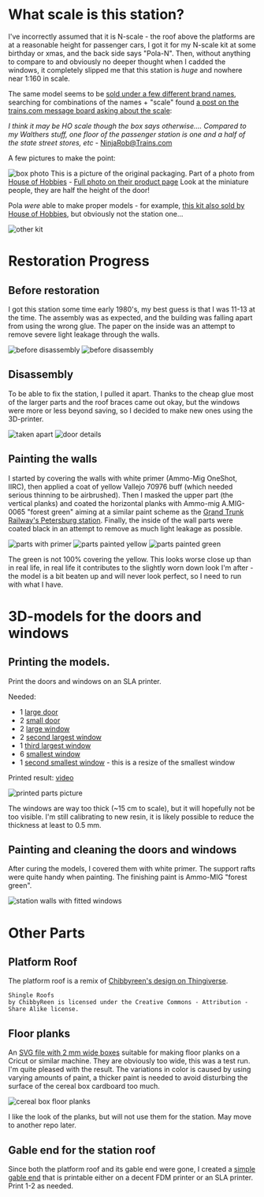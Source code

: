# What scale is this station?

I've incorrectly assumed that it is N-scale - the roof above the platforms are at a reasonable height for passenger cars, I got it for my N-scale kit at some birthday or xmas, and the back side says "Pola-N".
Then, without anything to compare to and obviously no deeper thought when I cadded the windows, it completely slipped me that this station is _huge_ and nowhere near 1:160 in scale.

The same model seems to be [sold under a few different brand names](http://milesofgold000nscale.blogspot.com/2014/06/cont.html), searching for combinations of the names + "scale" found [a post on the trains.com message board asking about the scale](https://cs.trains.com/mrr/f/88/t/64804.aspx?sortorder=desc):

*I think it may be HO scale though the box says otherwise.... Compared to my Walthers stuff, one floor of the passenger station is one and a half of the state street stores, etc* - NinjaRob@Trains.com

A few pictures to make the point:

![box photo](media/box.png)
This is a picture of the original packaging. Part of a photo from [House of Hobbies](https://houseofhobbiesfl.com/) - [Full photo on their product page](https://houseofhobbiesfl.com/products/pola-n-scale-passenger-station-building-kit-300?_pos=3&_sid=a84281e1b&_ss=r)
Look at the miniature people, they are half the height of the door!

Pola _were_ able to make proper models - for example, [this kit also sold by House of Hobbies](https://houseofhobbiesfl.com/products/pola-n-scale-industrial-trackside-sand-building-247?_pos=2&_sid=a84281e1b&_ss=r), but obviously not the station one...

![other kit](media/betterscale.png)




# Restoration Progress

## Before restoration

I got this station some time early 1980's, my best guess is that I was 11-13 at the time. The assembly was as expected, and the building was falling apart from using the wrong glue.
The paper on the inside was an attempt to remove severe light leakage through the walls.

![before disassembly](media/station_orig1.jpg)
![before disassembly](media/station_orig4.jpg)

## Disassembly

To be able to fix the station, I pulled it apart. Thanks to the cheap glue most of the larger parts and the roof braces came out okay, but the windows were more or less beyond saving, so I decided to make new ones using the 3D-printer.

![taken apart](media/station_orig3.jpg)
![door details](media/station_orig2.jpg)

## Painting the walls

I started by covering the walls with white primer (Ammo-Mig OneShot, IIRC), then applied a coat of yellow Vallejo 70976 buff (which needed serious thinning to be airbrushed).
Then I masked the upper part (the vertical planks) and coated the horizontal planks with Ammo-mig A.MIG-0065 "forest green" aiming at a similar paint scheme as the [Grand Trunk Railway's Petersburg station](https://www.cweek.ca/photo/show/189).
Finally, the inside of the wall parts were coated black in an attempt to remove as much light leakage as possible. 

![parts with primer](media/white.png)
![parts painted yellow](media/yellow.jpg)
![parts painted green](media/green.jpg)

The green is not 100% covering the yellow. This looks worse close up than in real life, in real life it contributes to the slightly worn down look I'm after - the model is a bit beaten up and will never look perfect, so I need to run with what I have. 


# 3D-models for the doors and windows

## Printing the models.

Print the doors and windows on an SLA printer.

Needed:

* 1 [large door](large_door.stl)
* 2 [small door](small_door.stl)
* 2 [large window](large_windows.stl)
* 2 [second largest window](second_largest_window.stl)
* 1 [third largest window](third_largest_window.stl)
* 6 [smallest window](smallest_windows.stl)
* 1 [second smallest window](second_smallest_windows.stl) - this is a resize of the smallest window

Printed result: [video](media/curing_video.mp4)

![printed parts picture](media/printed.jpg)

The windows are way too thick (~15 cm to scale), but it will hopefully not be too visible. I'm still calibrating to new resin, it is likely possible to reduce the thickness at least to 0.5 mm.

## Painting and cleaning the doors and windows

After curing the models, I covered them with white primer. The support rafts were quite handy when painting.
The finishing paint is Ammo-MIG "forest green". 

![station walls with fitted windows](media/placed1.jpg)

# Other Parts
## Platform Roof


The platform roof is a remix of [Chibbyreen's design on Thingiverse](https://www.thingiverse.com/thing:5039844).
```
Shingle Roofs
by ChibbyReen is licensed under the Creative Commons - Attribution - Share Alike license.
```

## Floor planks

An [SVG file with 2 mm wide boxes](floorboards.svg) suitable for making floor planks on a Cricut or similar machine. They are obviously too wide, this was a test run. I'm quite pleased with the result.
The variations in color is caused by using varying amounts of paint, a thicker paint is needed to avoid disturbing the surface of the cereal box cardboard too much. 

![cereal box floor planks](media/planks.jpg)

I like the look of the planks, but will not use them for the station. May move to another repo later.

## Gable end for the station roof

Since both the platform roof and its gable end were gone, I created a [simple gable end](end_planks.stl) that is printable either on a decent FDM printer or an SLA printer.
Print 1-2 as needed.







